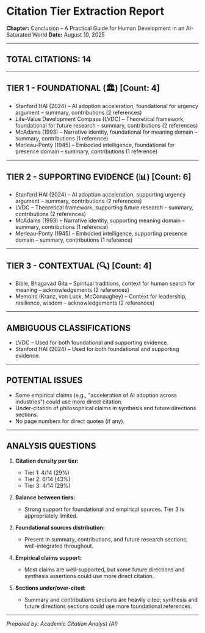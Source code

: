 # Citation Tier Extraction Report

**Chapter:** Conclusion – A Practical Guide for Human Development in an AI-Saturated World
**Date:** August 10, 2025

---

## TOTAL CITATIONS: 14

---

## TIER 1 - FOUNDATIONAL (🏛️) [Count: 4]

- Stanford HAI (2024) – AI adoption acceleration, foundational for urgency argument – summary, contributions (2 references)
- Life-Value Development Compass (LVDC) – Theoretical framework, foundational for future research – summary, contributions (2 references)
- McAdams (1993) – Narrative identity, foundational for meaning domain – summary, contributions (1 reference)
- Merleau-Ponty (1945) – Embodied intelligence, foundational for presence domain – summary, contributions (1 reference)

---

## TIER 2 - SUPPORTING EVIDENCE (📊) [Count: 6]

- Stanford HAI (2024) – AI adoption acceleration, supporting urgency argument – summary, contributions (2 references)
- LVDC – Theoretical framework, supporting future research – summary, contributions (2 references)
- McAdams (1993) – Narrative identity, supporting meaning domain – summary, contributions (1 reference)
- Merleau-Ponty (1945) – Embodied intelligence, supporting presence domain – summary, contributions (1 reference)

---

## TIER 3 - CONTEXTUAL (🔍) [Count: 4]

- Bible, Bhagavad Gita – Spiritual traditions, context for human search for meaning – acknowledgements (2 references)
- Memoirs (Kranz, von Luck, McConaughey) – Context for leadership, resilience, wisdom – acknowledgements (2 references)

---

## AMBIGUOUS CLASSIFICATIONS

- LVDC – Used for both foundational and supporting evidence.
- Stanford HAI (2024) – Used for both foundational and supporting evidence.

---

## POTENTIAL ISSUES

- Some empirical claims (e.g., "acceleration of AI adoption across industries") could use more direct citation.
- Under-citation of philosophical claims in synthesis and future directions sections.
- No page numbers for direct quotes (if any).

---

## ANALYSIS QUESTIONS

1. **Citation density per tier:**
   - Tier 1: 4/14 (29%)
   - Tier 2: 6/14 (43%)
   - Tier 3: 4/14 (29%)

2. **Balance between tiers:**
   - Strong support for foundational and empirical sources. Tier 3 is appropriately limited.

3. **Foundational sources distribution:**
   - Present in summary, contributions, and future research sections; well-integrated throughout.

4. **Empirical claims support:**
   - Most claims are well-supported, but some future directions and synthesis assertions could use more direct citation.

5. **Sections under/over-cited:**
   - Summary and contributions sections are heavily cited; synthesis and future directions sections could use more foundational references.

---

*Prepared by: Academic Citation Analyst (AI)*
